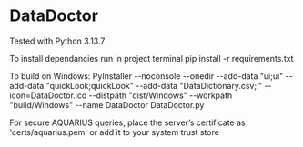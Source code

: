 # DataDoctor

Tested with Python 3.13.7

To install dependancies run in project terminal
pip install -r requirements.txt


To build on Windows: PyInstaller --noconsole --onedir --add-data "ui;ui" --add-data "quickLook;quickLook" --add-data "DataDictionary.csv;." --icon=DataDoctor.ico --distpath "dist/Windows" --workpath "build/Windows" --name DataDoctor DataDoctor.py

For secure AQUARIUS queries, place the server’s certificate as 'certs/aquarius.pem' or add it to your system trust store